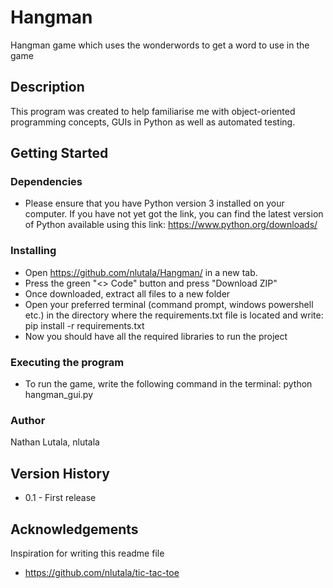 # Hangman
Hangman game which uses the wonderwords to get a word to use in the game

## Description
This program was created to help familiarise me with object-oriented programming concepts, GUIs in Python as well as automated testing.

## Getting Started
### Dependencies
* Please ensure that you have Python version 3 installed on your computer. If you have not yet got the link, you can find the latest version of Python available using this link: https://www.python.org/downloads/

### Installing
* Open https://github.com/nlutala/Hangman/ in a new tab.
* Press the green "<> Code" button and press "Download ZIP"
* Once downloaded, extract all files to a new folder
* Open your preferred terminal (command prompt, windows powershell etc.) in the directory where the requirements.txt file is located and write: pip install -r requirements.txt
* Now you should have all the required libraries to run the project

### Executing the program
* To run the game, write the following command in the terminal: python hangman_gui.py

### Author
Nathan Lutala, nlutala

## Version History
* 0.1 - First release

## Acknowledgements
Inspiration for writing this readme file
* https://github.com/nlutala/tic-tac-toe
